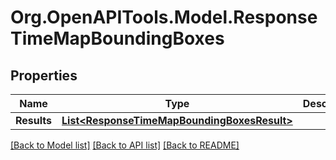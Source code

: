 # Org.OpenAPITools.Model.ResponseTimeMapBoundingBoxes
## Properties

Name | Type | Description | Notes
------------ | ------------- | ------------- | -------------
**Results** | [**List&lt;ResponseTimeMapBoundingBoxesResult&gt;**](ResponseTimeMapBoundingBoxesResult.md) |  | 

[[Back to Model list]](../README.md#documentation-for-models) [[Back to API list]](../README.md#documentation-for-api-endpoints) [[Back to README]](../README.md)

